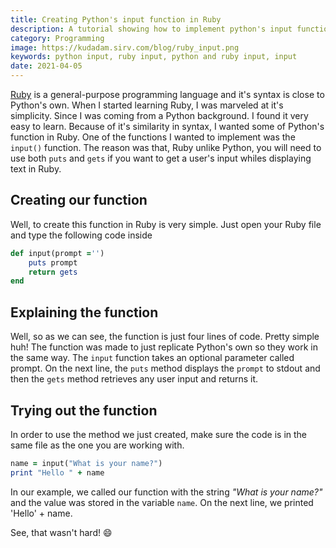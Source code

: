 ```yaml
---
title: Creating Python's input function in Ruby
description: A tutorial showing how to implement python's input function in Ruby. The input function is used to get user's input.
category: Programming
image: https://kudadam.sirv.com/blog/ruby_input.png
keywords: python input, ruby input, python and ruby input, input
date: 2021-04-05
---
```



[Ruby](https://www.ruby-lang.com/en) is a general-purpose programming language and it's syntax is close to Python's own. 
When I started learning Ruby, I was marveled at it's simplicity.
Since I was coming from a Python background. I found it very easy to learn. Because of it's similarity in syntax, I wanted some of Python's function in Ruby.
One of the functions I wanted to implement was the `input()` function. The reason was that, Ruby unlike Python, you will need to use both `puts` and `gets` if you want to get a user's input whiles displaying text in Ruby. 

## Creating our function
Well, to create this function in Ruby is very simple. Just open your Ruby file and type the following code inside
```ruby
def input(prompt ='')
    puts prompt
    return gets
end
```
## Explaining the function

Well, so as we can see, the function is just four lines of code. Pretty simple huh!
The function was made to just replicate Python's own so they work in the same way.
The `input` function takes an optional parameter called prompt. On the next line, the `puts` method displays the `prompt` to stdout and then the `gets` method retrieves any user input and returns it.

## Trying out the function

In order to use the method we just created, make sure the code is in the same file as the one you are working with.
```ruby
name = input("What is your name?")
print "Hello " + name
```
In our example, we called our function with the string _"What is your name?"_ and the value was stored in the variable `name`. On the next line, we printed 'Hello' + name.

See, that wasn't hard! :smile: